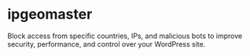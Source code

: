 # ipgeomaster
Block access from specific countries, IPs, and malicious bots to improve security, performance, and control over your WordPress site.
